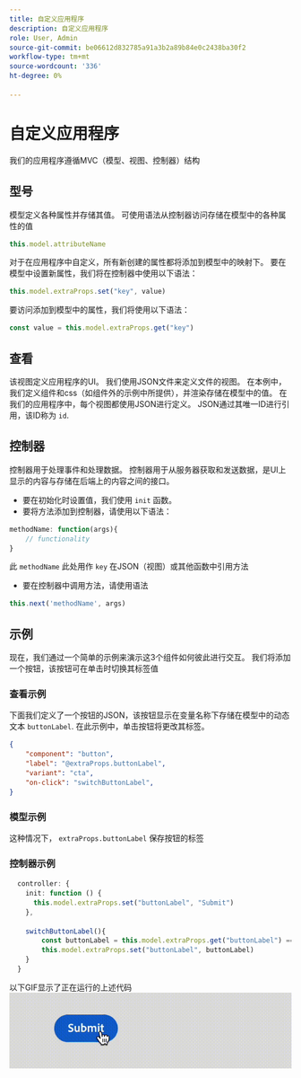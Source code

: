 ```yaml
---
title: 自定义应用程序
description: 自定义应用程序
role: User, Admin
source-git-commit: be06612d832785a91a3b2a89b84e0c2438ba30f2
workflow-type: tm+mt
source-wordcount: '336'
ht-degree: 0%

---
```


# 自定义应用程序

我们的应用程序遵循MVC（模型、视图、控制器）结构

## 型号

模型定义各种属性并存储其值。 可使用语法从控制器访问存储在模型中的各种属性的值

```typescript
this.model.attributeName
```

对于在应用程序中自定义，所有新创建的属性都将添加到模型中的映射下。
要在模型中设置新属性，我们将在控制器中使用以下语法：

```typescript
this.model.extraProps.set("key", value)
```

要访问添加到模型中的属性，我们将使用以下语法：

```typescript
const value = this.model.extraProps.get("key")
```

## 查看

该视图定义应用程序的UI。 我们使用JSON文件来定义文件的视图。 在本例中，我们定义组件和css（如组件外的示例中所提供），并渲染存储在模型中的值。
在我们的应用程序中，每个视图都使用JSON进行定义。 JSON通过其唯一ID进行引用，该ID称为 `id`.

## 控制器

控制器用于处理事件和处理数据。 控制器用于从服务器获取和发送数据，是UI上显示的内容与存储在后端上的内容之间的接口。

- 要在初始化时设置值，我们使用 `init` 函数。
- 要将方法添加到控制器，请使用以下语法：

```typescript
methodName: function(args){
    // functionality
}
```

此 `methodName` 此处用作 `key` 在JSON（视图）或其他函数中引用方法

- 要在控制器中调用方法，请使用语法

```typescript
this.next('methodName', args)
```

## 示例

现在，我们通过一个简单的示例来演示这3个组件如何彼此进行交互。
我们将添加一个按钮，该按钮可在单击时切换其标签值

### 查看示例

下面我们定义了一个按钮的JSON，该按钮显示在变量名称下存储在模型中的动态文本 `buttonLabel`.
在此示例中，单击按钮将更改其标签。

```JSON
{
    "component": "button",
    "label": "@extraProps.buttonLabel",
    "variant": "cta",
    "on-click": "switchButtonLabel",
}
```

### 模型示例

这种情况下， `extraProps.buttonLabel` 保存按钮的标签

### 控制器示例

```typescript
  controller: {
    init: function () {
      this.model.extraProps.set("buttonLabel", "Submit")
    },

    switchButtonLabel(){
        const buttonLabel = this.model.extraProps.get("buttonLabel") === "Submit"? "Cancel" : "Submit"
        this.model.extraProps.set("buttonLabel", buttonLabel)
    }
  }
```

以下GIF显示了正在运行的上述代码
![basic_customization](imgs/basic_customisation.gif "基本自定义按钮")
